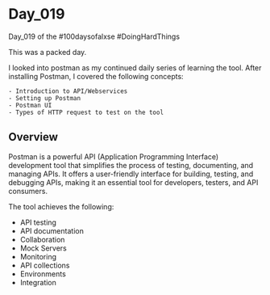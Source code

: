 # Day_019

Day_019 of the #100daysofalxse 
#DoingHardThings


This was a packed day.

I looked into postman as my continued daily series of learning the tool. After installing Postman, I covered the following concepts:

	- Introduction to API/Webservices
	- Setting up Postman
	- Postman UI
	- Types of HTTP request to test on the tool

## Overview
Postman is a powerful API (Application Programming Interface) development tool that simplifies the process of testing, documenting, and managing APIs. It offers a user-friendly interface for building, testing, and debugging APIs, making it an essential tool for developers, testers, and API consumers. 

The tool achieves the following:
- API testing
- API documentation
- Collaboration
- Mock Servers
- Monitoring
- API collections
- Environments
- Integration
